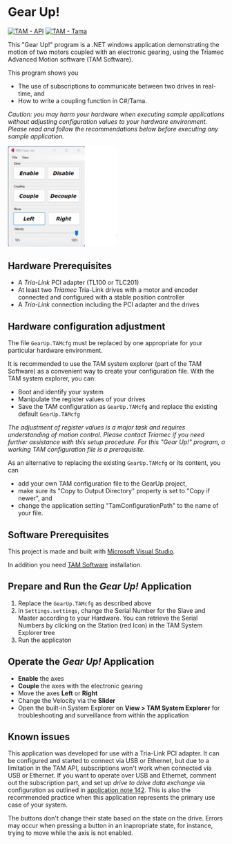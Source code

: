 # Gear Up!

[![TAM - API](https://img.shields.io/static/v1?label=TAM&message=API&color=b51839)](https://www.triamec.com/en/tam-api.html) [![TAM - Tama](https://img.shields.io/static/v1?label=TAM&message=Tama&color=b51839)](https://www.triamec.com/tam-tama.html)


This "Gear Up!" program is a .NET windows application
demonstrating the motion of two motors coupled with an electronic gearing,
using the Triamec Advanced Motion software (TAM Software).

This program shows you
- The use of subscriptions to communicate between two drives in real-time, and
- How to write a coupling function in C#/Tama.

*Caution: you may harm your hardware when executing sample applications 
without adjusting configuration values to your hardware environment.
Please read and follow the recommendations below
before executing any sample application.*

<img src="./doc/Screenshot_GearUp.png" height="50%" width="50%">

## Hardware Prerequisites


- A *Tria-Link* PCI adapter (TL100 or TLC201)
- At least two *Triamec* Tria-Link drives with a motor and encoder connected and configured with a stable position controller
- A *Tria-Link* connection including the PCI adapter and the drives


## Hardware configuration adjustment

The file `GearUp.TAMcfg` must be replaced by one
appropriate for your particular hardware environment.

It is recommended to use the TAM system explorer (part of the TAM Software)
as a convenient way to create your configuration file.
With the TAM system explorer, you can:
- Boot and identify your system
- Manipulate the register values of your drives
- Save the TAM configuration as `GearUp.TAMcfg` and replace the existing default `GearUp.TAMcfg`

*The adjustment of register values is a major task 
and requires understanding of motion control.
Please contact Triamec if you need further assistance with this setup procedure.
For this "Gear Up!" program, a working TAM configuration file is a prerequisite.*

As an alternative to replacing the existing `GearUp.TAMcfg` or its content, you can 
- add your own TAM configuration file to the GearUp project,
- make sure its "Copy to Output Directory" property is set to "Copy if newer", and
- change the application setting "TamConfigurationPath" to the name of your file.

## Software Prerequisites

This project is made and built with [Microsoft Visual Studio](https://visualstudio.microsoft.com/en/).

In addition you need [TAM Software](https://www.triamec.com/en/tam-software-support.html) installation.

## Prepare and Run the *Gear Up!* Application

1. Replace the `GearUp.TAMcfg` as described above
2. In `Settings.settings`, change the Serial Number for the Slave and Master according to your Hardware. You can retrieve the Serial Numbers by clicking on the Station (red Icon) in the TAM System Explorer tree
3. Run the applicaton

## Operate the *Gear Up!* Application

- **Enable** the axes
- **Couple** the axes with the electronic gearing
- Move the axes **Left** or **Right**
- Change the Velocity via the **Slider**
- Open the built-in System Explorer on **View > TAM System Explorer** for troubleshooting and surveillance from within the application

## Known issues

This application was developed for use with a Tria-Link PCI adapter. It can be configured and started to connect via USB or Ethernet, but due to a limitation in the TAM API, subscriptions won't work when connected via USB
or Ethernet.
If you want to operate over USB and Ethernet, comment out the subscription part, and set up _drive to drive data exchange_ via configuration as outlined in [application note 142](https://www.triamec.com/en/documents.html). This is also the recommended practice when this application represents the primary use case of your system.

The buttons don't change their state based on the state on the drive. Errors may occur when pressing a button in an inapropriate state, for instance, trying to move while the axis is not enabled.
